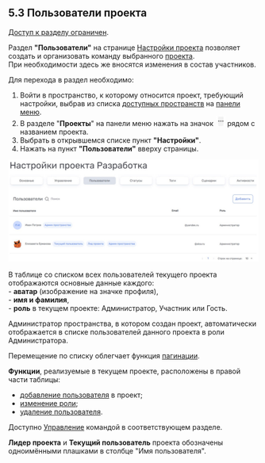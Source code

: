 ## 5.3 Пользователи проекта

[Доступ к разделу ограничен](../../9_roles_&_access/9.2_access.md).  

Раздел **"Пользователи"** на странице [Настройки проекта](../5.2_settings/5.2_settings.md) позволяет создать и организовать команду выбранного [проекта](../5_project.md).  
При необходимости здесь же вносятся изменения в состав участников.  

Для перехода в раздел необходимо:

1. Войти в пространство, к которому относится проект, требующий настройки, выбрав из списка [доступных пространств](../../4_workspace/4.1_me_workspaces.md) на [панели меню](../../3_menu/3_menu.md).  
2. В разделе "**Проекты**" на панели меню нажать на значок ![три точки](/imgs/значок_3точки.jpg) рядом с названием проекта.  
3. Выбрать в открывшемся списке пункт **"Настройки"**.  
4. Нажать на пункт **"Пользователи"** вверху страницы.

![5.3-1](/imgs/5.3-1.jpg)

В таблице со cписком всех пользователей текущего проекта отображаются основные данные каждого:  
    - **аватар** (изображение на значке профиля),  
    - **имя и фамилия**,  
    - **роль** в текущем проекте: Администратор, Участник или Гость.

Администратор пространства, в котором создан проект, автоматически отображается в списке пользователей данного проекта в роли Администратора.

Перемещение по списку облегчает функция [пагинации](../../10_general_operations/10.3_pagination.md).
  
**Функции**, реализуемые в текущем проекте, расположены в правой части таблицы:

- [добавление пользователя](5.3.1_+members.md) в проект;
- [изменение роли](5.3.2_edit.md);
- [удаление пользователя](5.3.4_delete.md).

Доступно [Управление](5.3.3_control.md) командой в соответствующем разделе.

**Лидер проекта** и **Текущий пользователь** проекта обозначены одноимёнными плашками в столбце "Имя пользователя".
